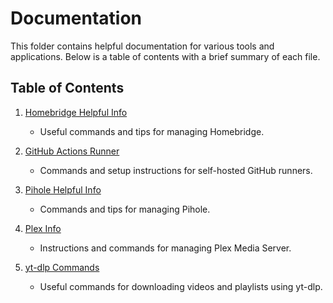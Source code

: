 # Documentation

This folder contains helpful documentation for various tools and applications. Below is a table of contents with a brief summary of each file.

## Table of Contents

1. [Homebridge Helpful Info](./docs/homebridge-info.md)
   - Useful commands and tips for managing Homebridge.

2. [GitHub Actions Runner](./docs/github-runners.md)
   - Commands and setup instructions for self-hosted GitHub runners.

3. [Pihole Helpful Info](./docs/pihole-info.md)
   - Commands and tips for managing Pihole.

4. [Plex Info](./docs/plex-info.md)
   - Instructions and commands for managing Plex Media Server.

5. [yt-dlp Commands](./docs/yt-dlp-commands.md)
   - Useful commands for downloading videos and playlists using yt-dlp.
